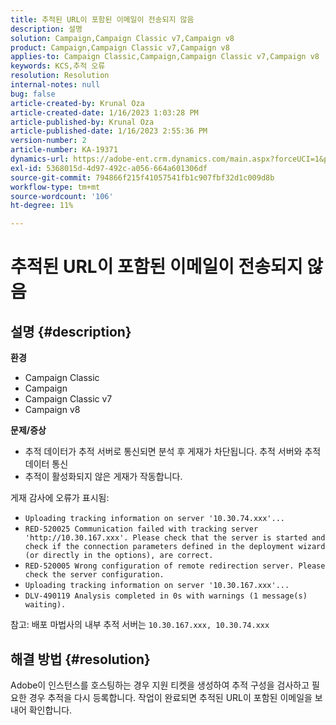 ```yaml
---
title: 추적된 URL이 포함된 이메일이 전송되지 않음
description: 설명
solution: Campaign,Campaign Classic v7,Campaign v8
product: Campaign,Campaign Classic v7,Campaign v8
applies-to: Campaign Classic,Campaign,Campaign Classic v7,Campaign v8
keywords: KCS,추적 오류
resolution: Resolution
internal-notes: null
bug: false
article-created-by: Krunal Oza
article-created-date: 1/16/2023 1:03:28 PM
article-published-by: Krunal Oza
article-published-date: 1/16/2023 2:55:36 PM
version-number: 2
article-number: KA-19371
dynamics-url: https://adobe-ent.crm.dynamics.com/main.aspx?forceUCI=1&pagetype=entityrecord&etn=knowledgearticle&id=9f67df27-9e95-ed11-aad1-6045bd006793
exl-id: 5368015d-4d97-492c-a056-664a601306df
source-git-commit: 794866f215f41057541fb1c907fbf32d1c009d8b
workflow-type: tm+mt
source-wordcount: '106'
ht-degree: 11%

---
```


# 추적된 URL이 포함된 이메일이 전송되지 않음

## 설명 {#description}

<b>환경</b>
- Campaign Classic
- Campaign
- Campaign Classic v7
- Campaign v8



<b>문제/증상</b>
- 추적 데이터가 추적 서버로 통신되면 분석 후 게재가 차단됩니다. 추적 서버와 추적 데이터 통신
- 추적이 활성화되지 않은 게재가 작동합니다.


게재 감사에 오류가 표시됨:

- `Uploading tracking information on server '10.30.74.xxx'...`
- `RED-520025 Communication failed with tracking server 'http://10.30.167.xxx'. Please check that the server is started and check if the connection parameters defined in the deployment wizard (or directly in the options), are correct.`
- `RED-520005 Wrong configuration of remote redirection server. Please check the server configuration.`
- `Uploading tracking information on server '10.30.167.xxx'...`
- `DLV-490119 Analysis completed in 0s with warnings (1 message(s) waiting).`




참고: 배포 마법사의 내부 추적 서버는 `10.30.167.xxx, 10.30.74.xxx`


## 해결 방법 {#resolution}


Adobe이 인스턴스를 호스팅하는 경우 지원 티켓을 생성하여 추적 구성을 검사하고 필요한 경우 추적을 다시 등록합니다. 작업이 완료되면 추적된 URL이 포함된 이메일을 보내어 확인합니다.
